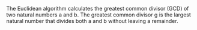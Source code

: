 The Euclidean algorithm calculates the greatest common divisor (GCD) of two natural numbers a and b. The greatest common divisor g is the largest natural number that divides both a and b without leaving a remainder.
